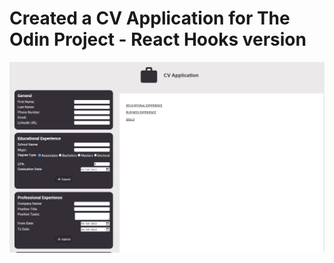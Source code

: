 # Created a CV Application for The Odin Project - React Hooks version
![Alt text](./cv-project.png?raw=true "CV Project Screenshot")
